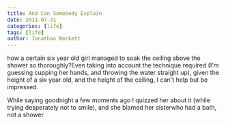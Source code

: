 ```yaml
---
title: And Can Somebody Explain
date: 2011-07-31
categories: [life]
tags: [life]
author: Jonathan Beckett
---
```


how a certain six year old girl managed to soak the ceiling above the shower so thoroughly?Even taking into account the technique required (I'm guessing cupping her hands, and throwing the water straight up), given the height of a six year old, and the height of the ceiling, I can't help but be impressed.

While saying goodnight a few moments ago I quizzed her about it (while trying desperately not to smile), and she blamed her sisterwho had a bath, not a shower